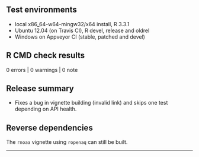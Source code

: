 ## Test environments
* local x86_64-w64-mingw32/x64 install, R 3.3.1
* Ubuntu 12.04 (on Travis CI), R devel, release and oldrel
* Windows on Appveyor CI (stable, patched and devel)

## R CMD check results

0 errors | 0 warnings | 0 note

## Release summary

* Fixes a bug in vignette building (invalid link) and skips one test depending on API health.

## Reverse dependencies

The `rnoaa` vignette using `ropenaq` can still be built.

---


